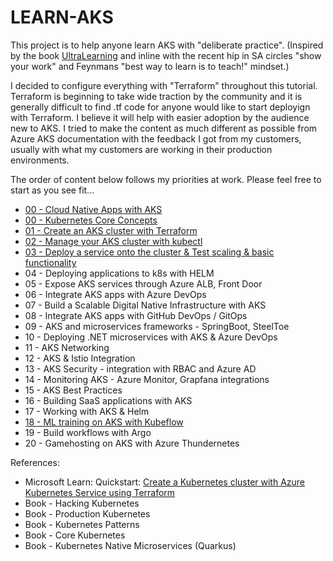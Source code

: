 # LEARN-AKS 
This project is to help anyone learn AKS with "deliberate practice". (Inspired by the book [UltraLearning](https://www.amazon.com/Ultralearning-Master-Outsmart-Competition-Accelerate/dp/006285268X) and inline with the recent hip in SA circles "show your work" and Feynmans "best way to learn is to teach!" mindset.)

I decided to configure everything with "Terraform" throughout this tutorial. Terraform is beginning to take wide traction by the community and it is generally difficult to find .tf code for anyone would like to start deployign with Terraform. I believe it will help with easier adoption by the audience new to AKS.
I tried to make the content as much different as possible from Azure AKS documentation with the feedback I got from my customers, usually with what my customers are working in their production environments. 

The order of content below follows my priorities at work. Please feel free to start as you see fit...


- [00 - Cloud Native Apps with AKS](https://github.com/ozgurgulerx/learnaks/tree/main/00%20-%20Introduction%20to%20Kubernetes%20-%20Concepts) 
- [00 - Kubernetes Core Concepts](https://github.com/ozgurgulerx/learnaks/tree/main/00%20-%20Kubernetes%20Core%20Concepts)
- [01 - Create an AKS cluster with Terraform](https://github.com/ozgurgulerx/learnaks/tree/main/01-Launch%20AKS%20Cluster%20with%20Terraform) 
- [02 - Manage your AKS cluster with kubectl](https://github.com/ozgurgulerx/learnaks/tree/main/02%20-%20Manage%20your%20AKS%20cluster%20with%20kubectl) 
- [03 - Deploy a service onto the cluster & Test scaling & basic functionality](https://github.com/ozgurgulerx/learnaks/tree/main/03%20-%20Deploy%20a%20service%20onto%20the%20cluster%20&%20Test%20scaling%20&%20basic%20functionality) 
- 04 - Deploying applications to k8s with HELM 
- 05 - Expose AKS services through Azure ALB, Front Door 
- 06 - Integrate AKS apps with Azure DevOps
- 07 - Build a Scalable Digital Native Infrastructure with AKS 
- 08 - Integrate AKS apps with GitHub DevOps / GitOps 
- 09 - AKS and microservices frameworks - SpringBoot, SteelToe 
- 10 - Deploying .NET microservices with AKS & Azure DevOps 
- 11 - AKS Networking 
- 12 - AKS & Istio Integration
- 13 - AKS Security - integration with RBAC and Azure AD 
- 14 - Monitoring AKS - Azure Monitor, Grapfana integrations 
- 15 - AKS Best Practices 
- 16 - Building SaaS applications with AKS
- 17 - Working with AKS & Helm 
- [18 - ML training on AKS with Kubeflow]()
- 19 - Build workflows with Argo 
- 20 - Gamehosting on AKS with Azure Thundernetes 


References:
- Microsoft Learn: Quickstart: [Create a Kubernetes cluster with Azure Kubernetes Service using Terraform](https://learn.microsoft.com/en-us/azure/developer/terraform/create-k8s-cluster-with-tf-and-aks)
- Book - Hacking Kubernetes 
- Book - Production Kubernetes 
- Book - Kubernetes Patterns 
- Book - Core Kubernetes 
- Book - Kubernetes Native Microservices (Quarkus)

